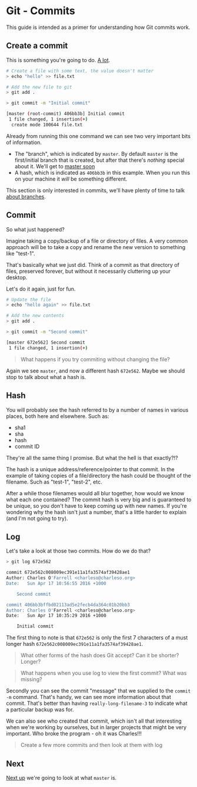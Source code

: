 Git - Commits
=============

This guide is intended as a primer for understanding
how Git commits work.


Create a commit
---------------

This is something you're going to do.
[A lot](http://hyperboleandahalf.blogspot.com.au/2010/04/alot-is-better-than-you-at-everything.html).

```sh
# Create a file with some text, the value doesn't matter
> echo "hello" >> file.txt

# Add the new file to git
> git add .

> git commit -m "Initial commit"

[master (root-commit) 406bb3b] Initial commit
 1 file changed, 1 insertion(+)
  create mode 100644 file.txt
```

Already from running this one command we can see two very important
bits of information.

- The "branch", which is indicated by `master`.
  By default `master` is the first/initial branch that is created,
  but after that there's _nothing_ special about it.
  We'll get to [master soon](master.md)
- A hash, which is indicated as `406bb3b` in this example.
  When you run this on your machine it _will_ be something different.

This section is only interested in commits, we'll have plenty of time
to talk [about branches](branch.md).


Commit
------

So what just happened?

Imagine taking a copy/backup of a file or directory of files.
A very common approach will be to take a copy and rename the new
version to something like "test-1".

That's basically what we just did. Think of a commit as
that directory of files, preserved forever, but without it
necessarily cluttering up your desktop.

Let's do it again, just for fun.

```sh
# Update the file
> echo "hello again" >> file.txt

# Add the new contents
> git add .

> git commit -m "Second commit"

[master 672e562] Second commit
 1 file changed, 1 insertion(+)
```


> What happens if you try commiting without changing the file?

Again we see `master`, and now a different hash `672e562`.
Maybe we should stop to talk about what a hash is.


Hash
----

You will probably see the hash referred to by a number of names
in various places, both here and elsewhere. Such as:

- sha1
- sha
- hash
- commit ID

They're all the same thing I promise.
But what the hell is that exactly?!?

The hash is a unique address/reference/pointer to that commit.
In the example of taking copies of a file/directory the hash
could be thought of the filename.
Such as "test-1", "test-2", etc.

After a while those filenames would all blur together,
how would we know what each one contained?
The commit hash is very big and is guaranteed to be unique,
so you don't have to keep coming up with new names.
If you're wondering why the hash isn't just a number,
that's a little harder to explain (and I'm not going to try).


Log
---

Let's take a look at those two commits. How do we do that?

```sh
> git log 672e562

commit 672e562c008009ec391e11a1fa3574af39428ae1
Author: Charles O'Farrell <charleso@charleso.org>
Date:   Sun Apr 17 10:56:55 2016 +1000

    Second commit

commit 406bb3bffbd02113ad5e2fecb4da364c01b20bb3
Author: Charles O'Farrell <charleso@charleso.org>
Date:   Sun Apr 17 10:35:29 2016 +1000

    Initial commit
```


The first thing to note is that `672e562` is only
the first 7 characters of a must longer hash
`672e562c008009ec391e11a1fa3574af39428ae1`.


> What other forms of the hash does Git accept?
> Can it be shorter? Longer?

> What happens when you use log to view the first commit?
> What was missing?

Secondly you can see the commit "message" that we supplied
to the `commit -m` command. That's handy, we can
see more information about that commit.
That's better than having `really-long-filename-3` to indicate
what a particular backup was for.

We can also see who created that commit, which isn't all
that interesting when we're working by ourselves, but
in larger projects that might be very important.
Who broke the program - oh it was Charles!!!


> Create a few more commits and then look at them with log


Next
----

[Next up](head.md) we're going to look at what `master` is.
